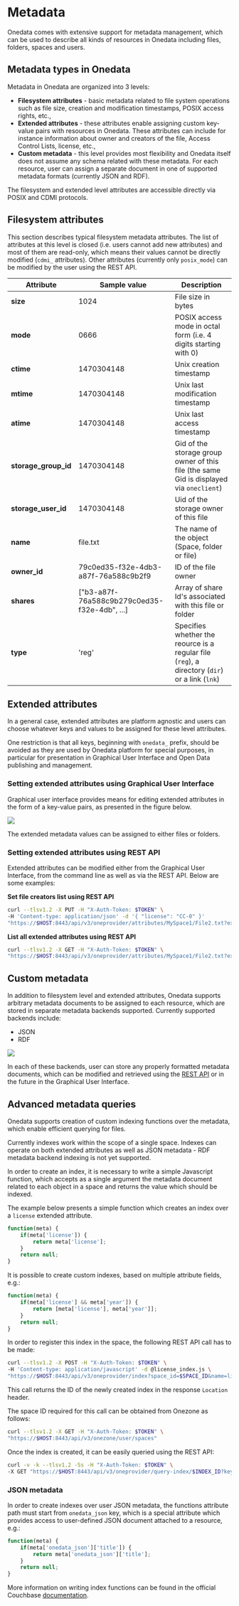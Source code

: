 # Metadata

<!-- toc -->

Onedata comes with extensive support for metadata management, which can be used to describe all kinds of resources in Onedata including files, folders, spaces and users.

## Metadata types in Onedata
Metadata in Onedata are organized into 3 levels:

* **Filesystem attributes** - basic metadata related to file system operations such as file size, creation and modification timestamps, POSIX access rights, etc.,
* **Extended attributes** - these attributes enable assigning custom key-value pairs with resources in Onedata. These attributes can include for instance information about owner and creators of the file, Access Control Lists, license, etc.,
* **Custom metadata** - this level provides most flexibility and Onedata itself does not assume any schema related with these metadata. For each resource, user can assign a separate document in one of supported metadata formats (currently JSON and RDF).

The filesystem and extended level attributes are accessible directly via POSIX and CDMI protocols.

## Filesystem attributes

This section describes typical filesystem metadata attributes. The list of attributes at this level is closed (i.e. users cannot add new attributes) and most of them are read-only, which means their values cannot be directly modified (`cdmi_` attributes). Other attributes (currently only `posix_mode`) can be modified by the user using the REST API.

| Attribute          | Sample value | Description |
| -------------------- | ------------------- | ---------- |
| **size** | 1024 | File size in bytes |
| **mode**  | 0666 | POSIX access mode in octal form (i.e. 4 digits starting with 0) |
| **ctime** | 1470304148 | Unix creation timestamp |
| **mtime** | 1470304148 | Unix last modification timestamp |
| **atime** | 1470304148 | Unix last access timestamp |
| **storage_group_id** | 1470304148 | Gid of the storage group owner of this file (the same Gid is displayed via `oneclient`) |
| **storage_user_id** | 1470304148 | Uid of the storage owner of this file |
| **name** | file.txt | The name of the object (Space, folder or file) |
| **owner_id** | 79c0ed35-f32e-4db3-a87f-76a588c9b2f9 | ID of the file owner |
| **shares** | ["b3-a87f-76a588c9b279c0ed35-f32e-4db", ...]| Array of share Id's associated with this file or folder |
| **type** | 'reg' | Specifies whether the reource is a regular file (`reg`), a directory (`dir`) or a link (`lnk`) |


## Extended attributes

In a general case, extended attributes are platform agnostic and users can choose whatever keys and values to be assigned for these level attributes.


One restriction is that all keys, beginning with `onedata_` prefix, should be avoided as they are used by Onedata platform for special purposes, in particular for presentation in Graphical User Interface and Open Data publishing and management.

### Setting extended attributes using Graphical User Interface

Graphical user interface provides means for editing extended attributes in the form of a key-value pairs, as presented in the figure below.

<img  style="display:block;margin:0 auto;" src="../img/edit_metadata_extended.png">

The extended metadata values can be assigned to either files or folders.

### Setting extended attributes using REST API

Extended attributes can be modified either from the Graphical User Interface, from the command line as well as via the REST API. Below are some examples:

**Set file creators list using REST API**
```bash
curl --tlsv1.2 -X PUT -H "X-Auth-Token: $TOKEN" \
-H 'Content-type: application/json' -d '{ "license": "CC-0" }'
"https://$HOST:8443/api/v3/oneprovider/attributes/MySpace1/File2.txt?extended=true"
```

**List all extended attributes using REST API**
```bash
curl --tlsv1.2 -X GET -H "X-Auth-Token: $TOKEN" \
"https://$HOST:8443/api/v3/oneprovider/attributes/MySpace1/File2.txt?extended=true"
```


## Custom metadata

In addition to filesystem level and extended attributes, Onedata supports arbitrary metadata documents to be assigned to each resource, which are stored in separate metadata backends supported. Currently supported backends include:
* JSON
* RDF

<img  style="display:block;margin:0 auto;" src="../img/edit_metadata_json.png">

In each of these backends, user can store any properly formatted metadata
documents, which can be modified and retrieved using the
[REST API](../advanced/rest/oneprovider/operations/get_file_metadata.md)
or in the future in the Graphical User Interface.

## Advanced metadata queries

Onedata supports creation of custom indexing functions over the metadata,
which enable efficient querying for files.

Currently indexes work within the scope of a single space. Indexes can operate
on both extended attributes as well as JSON metadata - RDF metadata backend
indexing is not yet supported.

In order to create an index, it is necessary to write a simple Javascript
function, which accepts as a single argument the metadata document related
to each object in a space and returns the value which should be indexed.

The example below presents a simple function which creates an index over a
`license` extended attribute.

```javascript
function(meta) {
    if(meta['license']) {
        return meta['license'];
    }
    return null;
}
```

It is possible to create custom indexes, based on multiple attribute fields, e.g.:

```javascript
function(meta) {
    if(meta['license'] && meta['year']) {
        return [meta['license'], meta['year']];
    }
    return null;
}
```

In order to register this index in the space, the following REST API call has
to be made:

```bash
curl --tlsv1.2 -X POST -H "X-Auth-Token: $TOKEN" \
-H 'Content-type: application/javascript' -d @license_index.js \
"https://$HOST:8443/api/v3/oneprovider/index?space_id=$SPACE_ID&name=license_index"
```

This call returns the ID of the newly created index in the response `Location`
header.

The space ID required for this call can be obtained from Onezone as follows:

```bash
curl --tlsv1.2 -X GET -H "X-Auth-Token: $TOKEN" \
"https://$HOST:8443/api/v3/onezone/user/spaces"
```

Once the index is created, it can be easily queried using the REST API:
```bash
curl -v -k --tlsv1.2 -Ss -H "X-Auth-Token: $TOKEN" \
-X GET "https://$HOST:8443/api/v3/oneprovider/query-index/$INDEX_ID?key=\"CC-0\"&stale=false"
```

### JSON metadata
In order to create indexes over user JSON metadata, the functions attribute path
must start from `onedata_json` key, which is a special attribute which provides
access to user-defined JSON document attached to a resource, e.g.:

```javascript
function(meta) {
    if(meta['onedata_json']['title']) {
        return meta['onedata_json']['title'];
    }
    return null;
}
```

More information on writing index functions can be found in the official Couchbase [documentation](http://developer.couchbase.com/documentation/server/4.5/indexes/querying-using-map-reduce-views.html).

